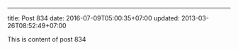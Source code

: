 ---
title: Post 834
date: 2016-07-09T05:00:35+07:00
updated: 2013-03-26T08:52:49+07:00

This is content of post 834